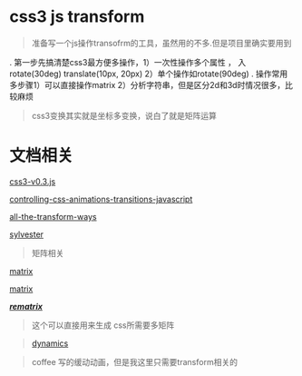 # css3 js transform

> 准备写一个js操作transofrm的工具，虽然用的不多.但是项目里确实要用到


.  第一步先搞清楚css3最方便多操作，1）一次性操作多个属性 ， 入 rotate(30deg) translate(10px, 20px) 2）单个操作如rotate(90deg)
.  操作常用多步骤1）可以直接操作matrix 2）分析字符串，但是区分2d和3d时情况很多，比较麻烦


> css3变换其实就是坐标多变换，说白了就是矩阵运算


# 文档相关

[css3-v0.3.js](https://github.com/chunnallu/Css3js/blob/master/css3-v0.3.js)

[controlling-css-animations-transitions-javascript](https://css-tricks.com/controlling-css-animations-transitions-javascript/)

[all-the-transform-ways](http://danielcwilson.com/blog/2017/10/all-the-transform-ways/)

[sylvester](https://github.com/jcoglan/sylvester/tree/master/src)

> 矩阵相关

[matrix](https://github.com/mljs/matrix/tree/master/src)

[matrix](https://github.com/mil-tokyo/sushi/blob/master/src/sushi.js)


*****[rematrix](https://github.com/jlmakes/rematrix)*****

> 这个可以直接用来生成 css所需要多矩阵


> [dynamics](https://github.com/michaelvillar/dynamics.js)

> coffee 写的缓动动画，但是我这里只需要transform相关的

